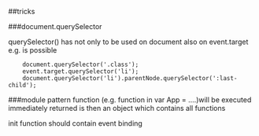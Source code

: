 ##tricks

###document.querySelector

querySelector() has not only to be used on document also on event.target e.g. is
possible

        document.querySelector('.class');
        event.target.querySelector('li');
        document.querySelector('li').parentNode.querySelector(':last-child');
        
###module pattern
function (e.g. function in var App = ....)will be executed immediately
returned is then an object which contains all functions

init function should contain event binding